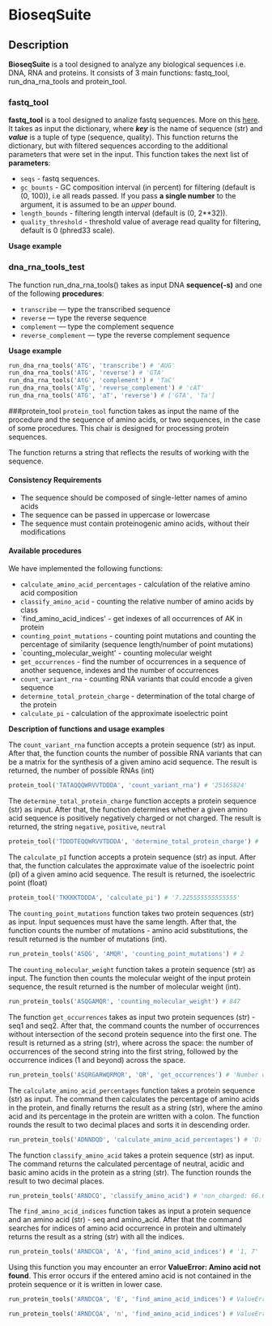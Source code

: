 # BioseqSuite
## Description
**BioseqSuite** is a tool designed to analyze any biological sequences i.e. DNA, RNA and proteins. It consists of 3 main functions: fastq_tool, run_dna_rna_tools and protein_tool.

### fastq_tool
**fastq_tool** is a tool designed to analize fastq sequences. More on this [here](https://knowledge.illumina.com/software/general/software-general-reference_material-list/000002211). It takes as input the dictionary, where **_key_** is the name of sequence (str) and **_value_** is a tuple of type (sequence, quality). This function returns the dictionary, but with filtered sequences according to the additional parameters that were set in the input. This function takes the next list of **parameters**:
- `seqs` - fastq sequences.
- `gc_bounts` - GC composition interval (in percent) for filtering (default is (0, 100)), i.e all reads passed. If you pass **a single number** to the argument, it is assumed to be an *upper* bound.
- `length_bounds` - filtering length interval (default is (0, 2**32)).
- `quality_threshold` - threshold value of average read quality for filtering, default is 0 (phred33 scale).

**Usage example**


### dna_rna_tools_test
The function run_dna_rna_tools() takes as input DNA **sequence(-s)** and one of the following **procedures**:

- `transcribe` — type the transcribed sequence
- `reverse` — type the reverse sequence
- `complement` — type the complement sequence
- `reverse_complement` — type the reverse complement sequence
  
**Usage example**

```python
run_dna_rna_tools('ATG', 'transcribe') # 'AUG'
run_dna_rna_tools('ATG', 'reverse') # 'GTA'
run_dna_rna_tools('AtG', 'complement') # 'TaC'
run_dna_rna_tools('ATg', 'reverse_complement') # 'cAT'
run_dna_rna_tools('ATG', 'aT', 'reverse') # ['GTA', 'Ta']
```

###protein_tool
`protein_tool` function takes as input the name of the procedure and the sequence of amino acids, or two sequences, in the case of some procedures. This chair is designed for processing protein sequences.

The function returns a string that reflects the results of working with the sequence.

#### Consistency Requirements

- The sequence should be composed of single-letter names of amino acids
-  The sequence can be passed in uppercase or lowercase
- The sequence must contain proteinogenic amino acids, without their modifications

#### Available procedures 

We have implemented the following functions:

- `calculate_amino_acid_percentages` - calculation of the relative amino acid composition
- `classify_amino_acid` - counting the relative number of amino acids by class
- `find_amino_acid_indices' - get indexes of all occurrences of AK in protein
- `counting_point_mutations` - counting point mutations and counting the percentage of similarity (sequence length/number of point mutations)
- `counting_molecular_weight' - counting molecular weight
- `get_occurrences` - find the number of occurrences in a sequence of another sequence, indexes and the number of occurrences
- `count_variant_rna` - counting RNA variants that could encode a given sequence
- `determine_total_protein_charge` - determination of the total charge of the protein
- `calculate_pi` - calculation of the approximate isoelectric point


**Description of functions and usage examples**


The `count_variant_rna` function accepts a protein sequence (str) as input. After that, the function counts the number of possible RNA variants that can be a matrix for the synthesis of a given amino acid sequence. The result is returned, the number of possible RNAs (int)
```python
protein_tool('TATAQQQWRVVTDDDA', 'count_variant_rna') # '25165824'
```

The `determine_total_protein_charge` function accepts a protein sequence (str) as input. After that, the function determines whether a given amino acid sequence is positively negatively charged or not charged. The result is returned, the string `negative`, `positive`, `neutral`
```python
protein_tool('TDDDTEQQWRVVTDDDA', 'determine_total_protein_charge') # 'negative'
```

The `calculate_pI` function accepts a protein sequence (str) as input. After that, the function calculates the approximate value of the isoelectric point (pI) of a given amino acid sequence. The result is returned, the isoelectric point (float)
```python
protein_tool('TKKKKTDDDA', 'calculate_pi') # '7.225555555555555'
```


The `counting_point_mutations` function takes two protein sequences (str) as input. Input sequences must have the same length. After that, the function counts the number of mutations - amino acid substitutions, the result returned is the number of mutations (int).
```python
run_protein_tools('ASQG', 'AMQR', 'counting_point_mutations') # 2
```

The `counting_molecular_weight` function takes a protein sequence (str) as input. The function then counts the molecular weight of the input protein sequence, the result returned is the number of molecular weight (int).
```python
run_protein_tools('ASQGAMQR', 'counting_molecular_weight') # 847
```

The function `get_occurrences` takes as input two protein sequences (str) - seq1 and seq2. After that, the command counts the number of occurrences without intersection of the second protein sequence into the first one. The result is returned as a string (str), where across the space: the number of occurrences of the second string into the first string, followed by the occurrence indices (1 and beyond) across the space.
```python
run_protein_tools('ASQRGARWQRMQR', 'QR', 'get_occurrences') # 'Number of occurrences: 3; indexes: 3, 9, 12'
```


The `calculate_amino_acid_percentages` function takes a protein sequence (str) as input. The command then calculates the percentage of amino acids in the protein, and finally returns the result as a string (str), where the amino acid and its percentage in the protein are written with a colon. The function rounds the result to two decimal places and sorts it in descending order.
```python
run_protein_tools('ADNNDQD', 'calculate_amino_acid_percentages') # 'D: 42.86, N: 28.57, A: 14.29, Q: 14.29'
```

The function `classify_amino_acid` takes a protein sequence (str) as input. The command returns the calculated percentage of neutral, acidic and basic amino acids in the protein as a string (str). The function rounds the result to two decimal places.
```python
run_protein_tools('ARNDCQ', 'classify_amino_acid') # 'non_charged: 66.67, acidic: 16.67, basic: 16.67'
```

The `find_amino_acid_indices` function takes as input a protein sequence and an amino acid (str) - seq and amino_acid. After that the command searches for indices of amino acid occurrence in protein and ultimately returns the result as a string (str) with all the indices.
```python
run_protein_tools('ARNDCQA', 'A', 'find_amino_acid_indices') # '1, 7'
```
Using this function you may encounter an error **ValueError: Amino acid not found**.
This error occurs if the entered amino acid is not contained in the protein sequence or it is written in lower case.
```python
run_protein_tools('ARNDCQA', 'E', 'find_amino_acid_indices') # ValueError: Amino acid not found
```
```python
run_protein_tools('ARNDCQA', 'n', 'find_amino_acid_indices') # ValueError: Amino acid not found
```
